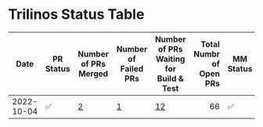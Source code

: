 # Trilinos Status Table
|   Date   |    PR Status     |                                                               Number of PRs Merged                                                               |                                                                        Number of Failed PRs                                                                         |                                                                     Number of PRs Waiting for Build & Test                                                                     |Total Numbr of Open PRs|    MM Status     |                                                        Number of Successful Master Merges                                                        |                                 Jira Ticket #                                 |
|----------|------------------|--------------------------------------------------------------------------------------------------------------------------------------------------|---------------------------------------------------------------------------------------------------------------------------------------------------------------------|--------------------------------------------------------------------------------------------------------------------------------------------------------------------------------|----------------------:|------------------|--------------------------------------------------------------------------------------------------------------------------------------------------|-------------------------------------------------------------------------------|
|2022-10-04|:white_check_mark:|[2](https://github.com/trilinos/Trilinos/pulls?q=is%3Apr+merged%3A2022-10-03T12%3A00%3A00-07%3A00..2022-10-04T12%3A00%3A00-07%3A00+base%3Adevelop)|[1](https://github.com/trilinos/Trilinos/pulls?q=is%3Apr+updated%3A2022-10-03T12%3A00%3A00-07%3A00..2022-10-04T12%3A00%3A00-07%3A00+base%3Adevelop+status%3Afailure+)|[12](https://github.com/trilinos/Trilinos/pulls?q=is%3Apr+is%3Aopen+updated%3A2022-10-03T12%3A00%3A00-07%3A00..2022-10-04T12%3A00%3A00-07%3A00+base%3Adevelop+status%3Apending+)|                     66|:white_check_mark:|[1](https://github.com/trilinos/Trilinos/pulls?q=is%3Apr+merged%3A2022-10-03T12%3A00%3A00-07%3A00..2022-10-04T12%3A00%3A00-07%3A00+base%3Amaster+)|[TrilFrame-00](https://sems-atlassian-son.sandia.gov/jira/browse/TRILFRAME-435)|
